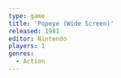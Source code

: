 ```yaml
---
type: game
title: 'Popeye (Wide Screen)'
released: 1981
editor: Nintendo
players: 1
genres:
  - Action
---
```

